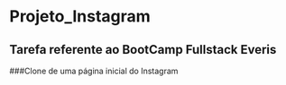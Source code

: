# Projeto_Instagram
## Tarefa referente ao BootCamp Fullstack Everis
###Clone de uma página inicial do Instagram
